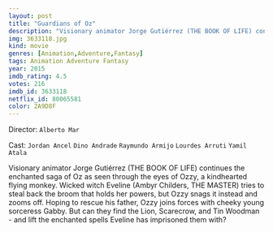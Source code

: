 ```yaml
---
layout: post
title: "Guardians of Oz"
description: "Visionary animator Jorge Gutiérrez (THE BOOK OF LIFE) continues the enchanted saga of Oz as seen through the eyes of Ozzy, a kindhearted flying monkey. Wicked witch Eveline (Ambyr Childers, THE MASTER) tries to steal back the broom that holds her powers, but Ozzy snags it instead and zooms off. Hoping to rescue his father, Ozzy joins forces with cheeky young sorceress Gabby. But can they find the Lion, Scarecrow, and Tin Woodman - and lift the enchanted spells Eveline has imprisoned them with?.."
img: 3633118.jpg
kind: movie
genres: [Animation,Adventure,Fantasy]
tags: Animation Adventure Fantasy 
year: 2015
imdb_rating: 4.5
votes: 216
imdb_id: 3633118
netflix_id: 80065581
color: 2A9D8F
---
```

Director: `Alberto Mar`  

Cast: `Jordan Ancel` `Dino Andrade` `Raymundo Armijo` `Lourdes Arruti` `Yamil Atala` 

Visionary animator Jorge Gutiérrez (THE BOOK OF LIFE) continues the enchanted saga of Oz as seen through the eyes of Ozzy, a kindhearted flying monkey. Wicked witch Eveline (Ambyr Childers, THE MASTER) tries to steal back the broom that holds her powers, but Ozzy snags it instead and zooms off. Hoping to rescue his father, Ozzy joins forces with cheeky young sorceress Gabby. But can they find the Lion, Scarecrow, and Tin Woodman - and lift the enchanted spells Eveline has imprisoned them with?
